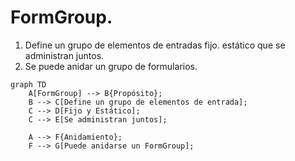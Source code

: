 # FormGroup.
1. Define un grupo de elementos de entradas fijo. estático que se administran juntos.
2. Se puede anidar un grupo de formularios.



```mermaid
graph TD
    A[FormGroup] --> B{Propósito};
    B --> C[Define un grupo de elementos de entrada];
    C --> D[Fijo y Estático];
    C --> E[Se administran juntos];

    A --> F{Anidamiento};
    F --> G[Puede anidarse un FormGroup];
